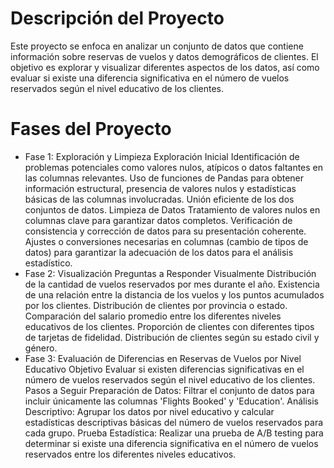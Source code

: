 # Descripción del Proyecto
Este proyecto se enfoca en analizar un conjunto de datos que contiene información sobre reservas de vuelos y datos demográficos de clientes. El objetivo es explorar y visualizar diferentes aspectos de los datos, así como evaluar si existe una diferencia significativa en el número de vuelos reservados según el nivel educativo de los clientes.

# Fases del Proyecto
- Fase 1: Exploración y Limpieza
    Exploración Inicial
    Identificación de problemas potenciales como valores nulos, atípicos o datos faltantes en las columnas relevantes.
    Uso de funciones de Pandas para obtener información estructural, presencia de valores nulos y estadísticas básicas de las columnas involucradas.
    Unión eficiente de los dos conjuntos de datos.
    Limpieza de Datos
    Tratamiento de valores nulos en columnas clave para garantizar datos completos.
    Verificación de consistencia y corrección de datos para su presentación coherente.
    Ajustes o conversiones necesarias en columnas (cambio de tipos de datos) para garantizar la adecuación de los datos para el análisis estadístico.
- Fase 2: Visualización
    Preguntas a Responder Visualmente
    Distribución de la cantidad de vuelos reservados por mes durante el año.
    Existencia de una relación entre la distancia de los vuelos y los puntos acumulados por los clientes.
    Distribución de clientes por provincia o estado.
    Comparación del salario promedio entre los diferentes niveles educativos de los clientes.
    Proporción de clientes con diferentes tipos de tarjetas de fidelidad.
    Distribución de clientes según su estado civil y género.
- Fase 3: Evaluación de Diferencias en Reservas de Vuelos por Nivel Educativo
    Objetivo
    Evaluar si existen diferencias significativas en el número de vuelos reservados según el nivel educativo de los clientes.
    Pasos a Seguir
    Preparación de Datos: Filtrar el conjunto de datos para incluir únicamente las columnas 'Flights Booked' y 'Education'.
    Análisis Descriptivo: Agrupar los datos por nivel educativo y calcular estadísticas descriptivas básicas del número de vuelos reservados para cada grupo.
    Prueba Estadística: Realizar una prueba de A/B testing para determinar si existe una diferencia significativa en el número de vuelos reservados entre los diferentes niveles educativos.